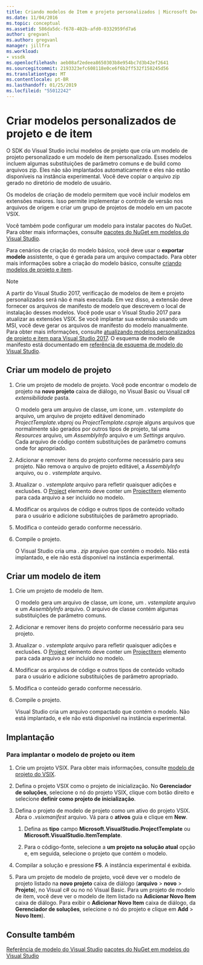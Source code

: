 ```yaml
---
title: Criando modelos de Item e projeto personalizados | Microsoft Docs
ms.date: 11/04/2016
ms.topic: conceptual
ms.assetid: 586da5dc-f678-402b-afd0-0332959fd7a6
author: gregvanl
ms.author: gregvanl
manager: jillfra
ms.workload:
- vssdk
ms.openlocfilehash: aeb08af2edeea8650303b8e954bc7d3b42ef2641
ms.sourcegitcommit: 2193323efc608118e0ce6f6b2ff532f158245d56
ms.translationtype: MT
ms.contentlocale: pt-BR
ms.lasthandoff: 01/25/2019
ms.locfileid: "55012242"
---
```

# <a name="create-custom-project-and-item-templates"></a>Criar modelos personalizados de projeto e de item

O SDK do Visual Studio inclui modelos de projeto que cria um modelo de projeto personalizado e um modelo de item personalizado. Esses modelos incluem algumas substituições de parâmetro comuns e de build como arquivos zip. Eles não são implantados automaticamente e eles não estão disponíveis na instância experimental. Você deve copiar o arquivo zip gerado no diretório de modelo de usuário.

Os modelos de criação de modelo permitem que você incluir modelos em extensões maiores. Isso permite implementar o controle de versão nos arquivos de origem e criar um grupo de projetos de modelo em um pacote VSIX.

Você também pode configurar um modelo para instalar pacotes do NuGet. Para obter mais informações, consulte [pacotes do NuGet em modelos do Visual Studio](/nuget/visual-studio-extensibility/visual-studio-templates).

Para cenários de criação do modelo básico, você deve usar o **exportar modelo** assistente, o que é gerada para um arquivo compactado. Para obter mais informações sobre a criação do modelo básico, consulte [criando modelos de projeto e item](../ide/creating-project-and-item-templates.md).

> [!NOTE]
> A partir do Visual Studio 2017, verificação de modelos de item e projeto personalizados será não é mais executada. Em vez disso, a extensão deve fornecer os arquivos de manifesto de modelo que descrevem o local de instalação desses modelos. Você pode usar o Visual Studio 2017 para atualizar as extensões VSIX. Se você implantar sua extensão usando um MSI, você deve gerar os arquivos de manifesto do modelo manualmente. Para obter mais informações, consulte [atualizando modelos personalizados de projeto e item para Visual Studio 2017](../extensibility/upgrading-custom-project-and-item-templates-for-visual-studio-2017.md). O esquema de modelo de manifesto está documentado em [referência de esquema de modelo do Visual Studio](../extensibility/visual-studio-template-manifest-schema-reference.md).

## <a name="create-a-project-template"></a>Criar um modelo de projeto

1.  Crie um projeto de modelo de projeto. Você pode encontrar o modelo de projeto na **novo projeto** caixa de diálogo, no Visual Basic ou Visual c# *extensibilidade* pasta.

     O modelo gera um arquivo de classe, um ícone, um *. vstemplate* do arquivo, um arquivo de projeto editável denominado *ProjectTemplate.vbproj* ou *ProjectTemplate.csproj*e alguns arquivos que normalmente são gerados por outros tipos de projeto, tal uma *Resources* arquivo, um *AssemblyInfo* arquivo e um *Settings* arquivo. Cada arquivo de código contém substituições de parâmetro comuns onde for apropriado.

2.  Adicionar e remover itens do projeto conforme necessário para seu projeto. Não remova o arquivo de projeto editável, a *AssemblyInfo* arquivo, ou o *. vstemplate* arquivo.

3.  Atualizar o *. vstemplate* arquivo para refletir quaisquer adições e exclusões. O [Project](../extensibility/project-element-visual-studio-templates.md) elemento deve conter um [ProjectItem](../extensibility/projectitem-element-visual-studio-item-templates.md) elemento para cada arquivo a ser incluído no modelo.

4.  Modificar os arquivos de código e outros tipos de conteúdo voltado para o usuário e adicione substituições de parâmetro apropriado.

5.  Modifica o conteúdo gerado conforme necessário.

6.  Compile o projeto.

     O Visual Studio cria uma *. zip* arquivo que contém o modelo. Não está implantado, e ele não está disponível na instância experimental.

## <a name="create-an-item-template"></a>Criar um modelo de item

1.  Crie um projeto de modelo de Item.

     O modelo gera um arquivo de classe, um ícone, um *. vstemplate* arquivo e um *AssemblyInfo* arquivo. O arquivo de classe contém algumas substituições de parâmetro comuns.

2.  Adicionar e remover itens do projeto conforme necessário para seu projeto.

3.  Atualizar o *. vstemplate* arquivo para refletir quaisquer adições e exclusões. O [Project](../extensibility/project-element-visual-studio-templates.md) elemento deve conter um [ProjectItem](../extensibility/projectitem-element-visual-studio-item-templates.md) elemento para cada arquivo a ser incluído no modelo.

4.  Modificar os arquivos de código e outros tipos de conteúdo voltado para o usuário e adicione substituições de parâmetro apropriado.

5.  Modifica o conteúdo gerado conforme necessário.

6.  Compile o projeto.

     Visual Studio cria um arquivo compactado que contém o modelo. Não está implantado, e ele não está disponível na instância experimental.

## <a name="deployment"></a>Implantação

### <a name="to-deploy-the-project-or-item-template"></a>Para implantar o modelo de projeto ou item

1.  Crie um projeto VSIX. Para obter mais informações, consulte [modelo de projeto do VSIX](../extensibility/vsix-project-template.md).

2.  Defina o projeto VSIX como o projeto de inicialização. No **Gerenciador de soluções**, selecione o nó do projeto VSIX, clique com botão direito e selecione **definir como projeto de inicialização**.

3.  Defina o projeto de modelo de projeto como um ativo do projeto VSIX. Abra o *.vsixmanifest* arquivo. Vá para o **ativos** guia e clique em **New**.

    1.  Defina as **tipo** campo **Microsoft.VisualStudio.ProjectTemplate** ou **Microsoft.VisualStudio.ItemTemplate**.

    2.  Para o código-fonte, selecione a **um projeto na solução atual** opção e, em seguida, selecione o projeto que contém o modelo.

4.  Compilar a solução e pressione **F5**. A instância experimental é exibida.

5.  Para um projeto de modelo de projeto, você deve ver o modelo de projeto listado na **novo projeto** caixa de diálogo (**arquivo** > **novo**  >  **Projeto**), no Visual c# ou no nó Visual Basic. Para um projeto de modelo de item, você deve ver o modelo de item listado na **Adicionar Novo Item** caixa de diálogo. Para exibir o **Adicionar Novo Item** caixa de diálogo, da **Gerenciador de soluções**, selecione o nó do projeto e clique em **Add** > **Novo Item**).

## <a name="see-also"></a>Consulte também

[Referência de modelo do Visual Studio](../ide/creating-project-and-item-templates.md)
[pacotes do NuGet em modelos do Visual Studio](/nuget/visual-studio-extensibility/visual-studio-templates)
